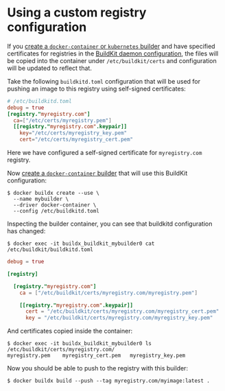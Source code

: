 # Using a custom registry configuration

If you [create a `docker-container` or `kubernetes` builder](https://docs.docker.com/engine/reference/commandline/buildx_create/) and
have specified certificates for registries in the [BuildKit daemon configuration](https://github.com/moby/buildkit/blob/master/docs/buildkitd.toml.md),
the files will be copied into the container under `/etc/buildkit/certs` and
configuration will be updated to reflect that.

Take the following `buildkitd.toml` configuration that will be used for
pushing an image to this registry using self-signed certificates:

```toml
# /etc/buildkitd.toml
debug = true
[registry."myregistry.com"]
  ca=["/etc/certs/myregistry.pem"]
  [[registry."myregistry.com".keypair]]
    key="/etc/certs/myregistry_key.pem"
    cert="/etc/certs/myregistry_cert.pem"
```

Here we have configured a self-signed certificate for `myregistry.com` registry.

Now [create a `docker-container` builder](https://docs.docker.com/engine/reference/commandline/buildx_create/)
that will use this BuildKit configuration:

```console
$ docker buildx create --use \
  --name mybuilder \
  --driver docker-container \
  --config /etc/buildkitd.toml
```

Inspecting the builder container, you can see that buildkitd configuration
has changed:

```console
$ docker exec -it buildx_buildkit_mybuilder0 cat /etc/buildkit/buildkitd.toml
```
```toml
debug = true

[registry]

  [registry."myregistry.com"]
    ca = ["/etc/buildkit/certs/myregistry.com/myregistry.pem"]

    [[registry."myregistry.com".keypair]]
      cert = "/etc/buildkit/certs/myregistry.com/myregistry_cert.pem"
      key = "/etc/buildkit/certs/myregistry.com/myregistry_key.pem"
```

And certificates copied inside the container:

```console
$ docker exec -it buildx_buildkit_mybuilder0 ls /etc/buildkit/certs/myregistry.com/
myregistry.pem    myregistry_cert.pem   myregistry_key.pem
```

Now you should be able to push to the registry with this builder:

```console
$ docker buildx build --push --tag myregistry.com/myimage:latest .
```
